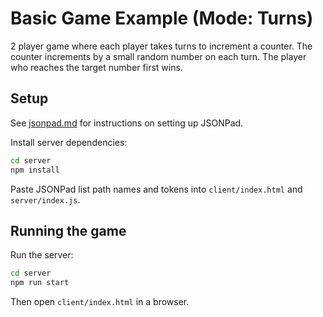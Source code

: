 # Basic Game Example (Mode: Turns)

2 player game where each player takes turns to increment a counter. The counter increments by a small random number on each turn. The player who reaches the target number first wins.

## Setup

See [jsonpad.md](../jsonpad.md) for instructions on setting up JSONPad.

Install server dependencies:

```bash
cd server
npm install
```

Paste JSONPad list path names and tokens into `client/index.html` and `server/index.js`.

## Running the game

Run the server:

```bash
cd server
npm run start
```

Then open `client/index.html` in a browser.
